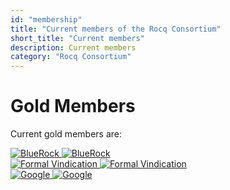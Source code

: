 ```yaml
---
id: "membership"
title: "Current members of the Rocq Consortium"
short_title: "Current members"
description: Current members
category: "Rocq Consortium"
---
```


# Gold Members 

Current gold members are: 

<div class="flex">
  <div class="mx-4 my-4 py-4 px-4">
    <a href="https://bluerock.io">
      <img class="h-8 dark:hidden" src="/logos/lightmode/bluerock.svg" alt="BlueRock"/>
      <img class="h-8 hidden dark:inline" src="/logos/darkmode/bluerock.svg" alt="BlueRock"/>
    </a>
  </div>
  <div class="mx-4 my-4 py-4 px-4">
    <a href="https://formalv.com">
      <img class="h-8 dark:hidden" src="/logos/lightmode/formalv_logo.svg" alt="Formal Vindication"/>
      <img class="h-8 hidden dark:inline" src="/logos/darkmode/formalv_logo.svg" alt="Formal Vindication"/>
    </a>
  </div>
  <div class="mx-4 my-4 py-4 px-4">
    <a href="https://google.com">
    <img class="h-8 dark:hidden" src="/logos/lightmode/google.svg" alt="Google"/>
    <img class="h-8 hidden dark:inline" src="/logos/darkmode/google.svg" alt="Google"/>
    </a>
  </div>
</div>